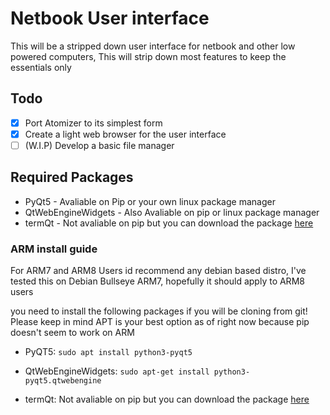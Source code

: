 # Netbook User interface

This will be a stripped down user interface for netbook and other low powered computers, This will strip down most features to keep the essentials only

## Todo

- [x] Port Atomizer to its simplest form
- [x] Create a light web browser for the user interface
- [ ] (W.I.P) Develop a basic file manager

## Required Packages

- PyQt5 - Avaliable on Pip or your own linux package manager
- QtWebEngineWidgets - Also Avaliable on pip or linux package manager
- termQt - Not avaliable on pip but you can download the package [here](https://github.com/TerryGeng/termqt/releases/download/0.1/termqt-0.1-py3-none-any.whl)
### ARM install guide

For ARM7 and ARM8 Users id recommend any debian based distro, I've tested this on Debian Bullseye ARM7, hopefully it should apply to ARM8 users

you need to install the following packages if you will be cloning from git! Please keep in mind APT is your best option as of right now because pip doesn't seem to work on ARM

- PyQT5:
`sudo apt install python3-pyqt5`

- QtWebEngineWidgets:
`sudo apt-get install python3-pyqt5.qtwebengine`

- termQt: Not avaliable on pip but you can download the package [here](https://github.com/TerryGeng/termqt/releases/download/0.1/termqt-0.1-py3-none-any.whl)
